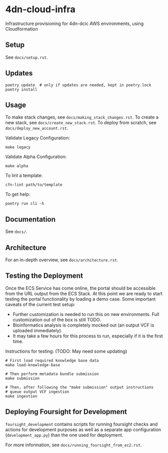 # 4dn-cloud-infra
Infrastructure provisioning for 4dn-dcic AWS environments, using Cloudformation

## Setup

See `docs/setup.rst`.

## Updates

```
poetry update  # only if updates are needed, kept in poetry.lock
poetry install
```

## Usage

To make stack changes, see `docs/making_stack_changes.rst`. To create a new stack, see `docs/create_new_stack.rst`.
To deploy from scratch, see `docs/deploy_new_account.rst`.

Validate Legacy Configuration:
    
    make legacy

Validate Alpha Configuration:

    make alpha

To lint a template:

    cfn-lint path/to/template

To get help:

    poetry run cli -h

## Documentation

See `docs/`.

## Architecture

For an in-depth overview, see `docs/architecture.rst`.

## Testing the Deployment

Once the ECS Service has come online, the portal should be accessible from the URL output from the ECS Stack. At this
point we are ready to start testing the portal functionality by loading a demo case. Some important caveats of the
current test setup:

* Further customization is needed to run this on new environments. Full customization out of the box is still TODO.
* Bioinformatics analysis is completely mocked out (an output VCF is uploaded immediately).
* It may take a few hours for this process to run, especially if it is the first time.


Instructions for testing:  (TODO: May need some updating)

    # First load required knowledge base data
    make load-knowledge-base

    # Then perform metadata bundle submission
    make submission

    # Then, after following the "make submission" output instructions
    # queue output VCF ingestion
    make ingestion

## Deploying Foursight for Development

`foursight_development` contains scripts for running foursight checks and actions for
development purposes as well as a separate app configuration (`development_app.py`) than
the one used for deployment.

For more information, see `docs/running_foursight_from_ec2.rst`.
